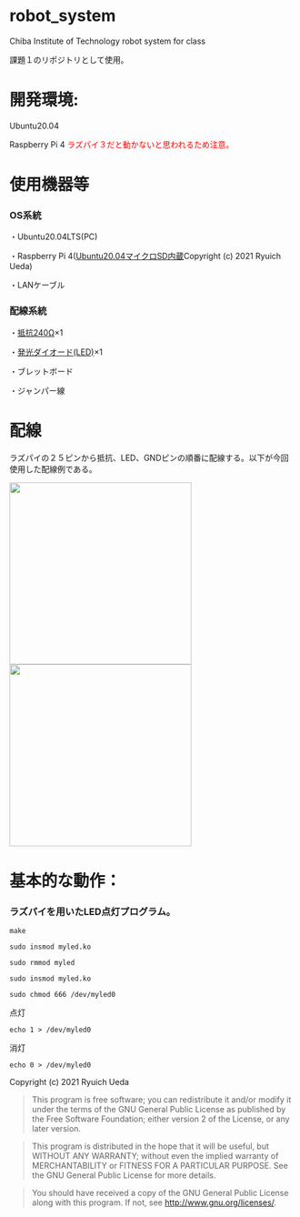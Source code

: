 # robot_system
Chiba Institute of Technology robot system for class

課題１のリポジトリとして使用。

# 開発環境:
Ubuntu20.04

Raspberry Pi 4
<span style="color: red; ">ラズパイ３だと動かないと思われるため注意。</span>

# 使用機器等
### OS系統
・Ubuntu20.04LTS(PC)

・Raspberry Pi 4([Ubuntu20.04マイクロSD内蔵](https://onl.tw/a45isMj)Copyright (c) 2021 Ryuich Ueda)

・LANケーブル

### 配線系統
・[抵抗240Ω](https://onl.tw/hu2GyUC)×1

・[発光ダイオード(LED)](https://onl.tw/kVm3vah)×1

・ブレットボード

・ジャンパー線


# 配線
ラズパイの２５ピンから抵抗、LED、GNDピンの順番に配線する。以下が今回使用した配線例である。

<img src="https://user-images.githubusercontent.com/79555986/146312253-9c89bbf7-3192-4e9a-b498-68832e0b7a2f.jpg" width="320px">

<img src="https://user-images.githubusercontent.com/79555986/146312261-7c2673ab-5f6a-4ce4-8418-89f8c606d8db.jpg" width="320px">

# 基本的な動作：
### ラズパイを用いたLED点灯プログラム。
 ```
make
 ```
 ```
sudo insmod myled.ko
 ```
 ```
sudo rmmod myled
 ```
 ```
sudo insmod myled.ko
 ```
 ```
sudo chmod 666 /dev/myled0
 ```
点灯
 ```
echo 1 > /dev/myled0
 ```
 消灯
 ```
echo 0 > /dev/myled0
 ```

Copyright (c) 2021 Ryuich Ueda

> This program is free software; you can redistribute it and/or
> modify it under the terms of the GNU General Public License
> as published by the Free Software Foundation; either version 2
> of the License, or any later version.

> This program is distributed in the hope that it will be useful,
> but WITHOUT ANY WARRANTY; without even the implied warranty of
> MERCHANTABILITY or FITNESS FOR A PARTICULAR PURPOSE. See the
> GNU General Public License for more details.

> You should have received a copy of the GNU General Public License
> along with this program. If not, see http://www.gnu.org/licenses/.
